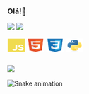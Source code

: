 ### Olá!👋

<div>
  <img height="180em" src="https://github-readme-stats.vercel.app/api?username=lore-diniz&show_icons=true&theme=radical"/>
   <img height="180em" src="https://github-readme-stats.vercel.app/api/top-langs/?username=lore-diniz&layout=compact&theme=radical"
</div>

<div style="display: inline_block"><br>
  <img align="center" alt="L-Js" height="30" width="40" src="https://raw.githubusercontent.com/devicons/devicon/master/icons/javascript/javascript-plain.svg">
  <img align="center" alt="L-HTML" height="30" width="40" src="https://raw.githubusercontent.com/devicons/devicon/master/icons/html5/html5-original.svg">
  <img align="center" alt="L-CSS" height="30" width="40" src="https://raw.githubusercontent.com/devicons/devicon/master/icons/css3/css3-original.svg">
  <img align="center" alt="L-Python" height="30" width="40" src="https://raw.githubusercontent.com/devicons/devicon/master/icons/python/python-original.svg">
</div>

##

<div>
   <a href="https://instagram.com/_l0r3xx" target="_blank"><img src="https://img.shields.io/badge/-Instagram-%23E4405F?style=for-the-badge&logo=instagram&logoColor=white" target="_blank"></a>
</div>

 ![Snake animation](https://github.com/Lore-Diniz/Lore-Diniz/blob/output/github-contribution-grid-snake.svg)

